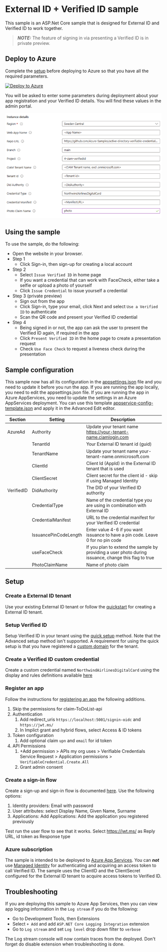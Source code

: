# External ID + Verified ID sample

This sample is an ASP.Net Core sample that is designed for External ID and Verified ID to work together. 

> **_NOTE:_**  The feature of signing in via presenting a Verified ID is in private preview.

## Deploy to Azure

Complete the [setup](#Setup) before deploying to Azure so that you have all the required parameters.

[![Deploy to Azure](https://aka.ms/deploytoazurebutton)](https://portal.azure.com/#create/Microsoft.Template/uri/https%3A%2F%2Fraw.githubusercontent.com%2FAzure-Samples%2Factive-directory-verifiable-credentials-dotnet%2Fmain%2F4-externalid-verifiedid%2FARMTemplate%2Ftemplate.json)

You will be asked to enter some parameters during deployment about your app registration and your Verified ID details. You will find these values in the admin portal. 

![Deployment Parameters](ReadmeFiles/DeployToAzure.png)

## Using the sample

To use the sample, do the following:

- Open the website in your browser.
- Step 1
    - Click Sign-in, then sign-up for creating a local account
- Step 2
    - Select `Issue Verified ID` in home page
    - If you want a credential that can work with FaceCheck, either take a selfie or upload a photo of yourself
    - Click `Issue Credential` to issue yourself a credential
- Step 3 (private preview)
    - Sign out from the app
    - Click Sign-in, type your email, click Next and select `Use a Verified ID` to authenticate
    - Scan the QR code and present your Verified ID credential
- Step 4
    - Being signed in or not, the app can ask the user to present the Verified ID again, if required in the app 
    - Click `Present Verified ID` in the home page to create a presentation request
    - Check `Use Face Check` to request a liveness check during the presentation

## Sample configuration

This sample now has all its configuration in the [appsettings.json](appsettings.json) file and you need to update it before you run the app.
If you are running the app locally, you need to edit the appsettings.json file. If you are running the app in Azure AppServices, you need to update the
settings in an Azure AppServices deployment. You can use this template [appservice-config-template.json](appservice-config-template.json) and apply it in the Advanced Edit editor.

| Section | Setting | Description |
|------|--------|--------|
| AzureAd | Authority | Update your tenant name https://your-tenant-name.ciamlogin.com |
| | TenantId | Your External ID tenant id (guid) |
| | TenantName | Update your tenant name your-tenant-name.onmicrosoft.com |
| | ClientId | Client Id (AppId) in the External ID tenant that is used |
| | ClientSecret | Client secret for the client id - skip if using Managed Identity |
| VerifiedID | DidAuthority | The DID of your Verified ID authority |
| | CredentialType | Name of the credential type you are using in combination with External ID |
| | CredentialManifest | URL to the credential manifest for your Verified ID credential |
| | IssuancePinCodeLength | Enter value 4-6 if you want issuance to have a pin code. Leave 0 for no pin code |
| | useFaceCheck | If you plan to extend the sample by providing a user photo during issuance, change this flag to true |
| | PhotoClaimName | Name of photo claim |

## Setup

### Create a External ID tenant

Use your existing External ID tenant or follow the [quickstart](https://learn.microsoft.com/en-us/entra/external-id/customers/quickstart-tenant-setup) for creating a External ID tenant.

### Setup Verified ID

Setup Verified ID in your tenant using the [quick setup](https://learn.microsoft.com/entra/verified-id/verifiable-credentials-configure-tenant-quick) method. Note that the Advanced setup method isn't supported. 
A requirement for using the quick setup is that you have registered a [custom domain](https://learn.microsoft.com/en-us/entra/fundamentals/add-custom-domain) for the tenant.

### Create a Verified ID custom credential

Create a custom credential named `NorthwindAirlinesDigitalCard` using the display and rules definitions available [here](Credential%20Definitions)


### Register an app

Follow the instructions for [registering an app](https://learn.microsoft.com/en-us/entra/external-id/customers/how-to-register-ciam-app?tabs=webapp) the following additions. 

1. Skip the permissions for claim-ToDoList-api
1. Authentication
    1. Add redirect_uris `https://localhost:5001/signin-oidc` and `https://jwt.ms/`
    1. In Implict grant and hybrid flows, select Access & ID tokens
1. Token configuration
    1. Add optional claim `upn` and `email` for id token
1. API Permissions
    1. +Add permission > APIs my org uses > Verifiable Credentials Service Request > Application permissions > `VerifiableCredential.Create.All`
    1. Grant admin consent

### Create a sign-in flow
Create a sign-up and sign-in flow is documented [here](https://learn.microsoft.com/en-us/entra/external-id/customers/how-to-user-flow-sign-up-sign-in-customers).
Use the following options:

1. Identity providers: Email with password
1. User attributes: select Display Name, Given Name, Surname
1. Applications: Add Applications: Add the application you registered previously

Test run the user flow to see that it works. Select https://jwt.ms/ as Reply URL, id token as Response type

### Azure subscription

The sample is intended to be deployed to [Azure App Services](https://learn.microsoft.com/azure/app-service/). You can ***not*** use [Managed Identity](https://learn.microsoft.com/azure/app-service/overview-managed-identity) for authenticating and acquiring an access token to call Verified ID.
The sample uses the ClientID and the ClientSecret configured for the External ID tenant to acquire access tokens to Verified ID.

## Troubleshooting

If you are deploying this sample to Azure App Services, then you can view app logging information in the `Log stream` if you do the following:

- Go to Development Tools, then Extensions
- Select `+ Add` and add `ASP.NET Core Logging Integration` extension
- Go to `Log stream` and set `Log level` drop down filter to `verbose`

The Log stream console will now contain traces from the deployed. Don't forget do disable extension when troubleshooting is done.
